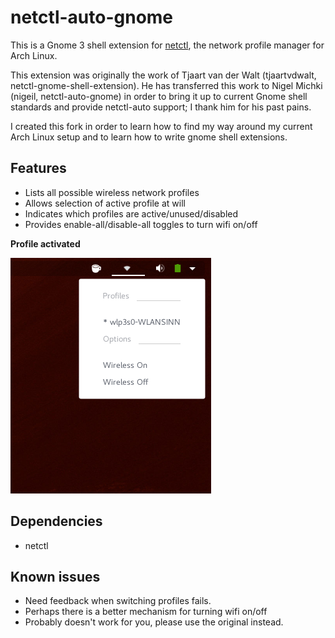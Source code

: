 # netctl-auto-gnome #
This is a Gnome 3 shell extension for [netctl](https://wiki.archlinux.org/index.php/Netctl), the network profile manager for Arch Linux.

This extension was originally the work of Tjaart van der Walt (tjaartvdwalt, netctl-gnome-shell-extension). He has transferred this work to Nigel Michki (nigeil, netctl-auto-gnome) in order to bring it up to current Gnome shell standards and provide netctl-auto support; I thank him for his past pains.

I created this fork in order to learn how to find my way around my current Arch Linux setup and to learn how to write gnome shell extensions.

## Features ##
* Lists all possible wireless network profiles
* Allows selection of active profile at will
* Indicates which profiles are active/unused/disabled
* Provides enable-all/disable-all toggles to turn wifi on/off

**Profile activated**

![screenshot](https://github.com/365tuwe/netctl-auto-gnome/blob/master/screenshots/netctl-auto-gnome-screenshot.png?raw=true)

## Dependencies ##
* netctl

## Known issues ##
* Need feedback when switching profiles fails.
* Perhaps there is a better mechanism for turning wifi on/off
* Probably doesn't work for you, please use the original instead.

